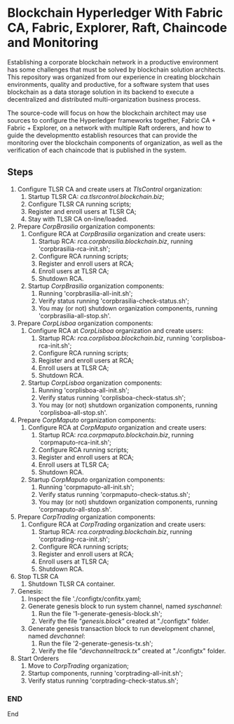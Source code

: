 
# Blockchain Hyperledger With Fabric CA, Fabric, Explorer, Raft, Chaincode and Monitoring

Establishing a corporate blockchain network in a productive environment has some challenges that must be solved by blockchain solution architects. This repository was organized from our experience in creating blockchain environments, quality and productive, for a software system that uses blockchain as a data storage solution in its backend to execute a decentralized and distributed multi-organization business process. 

The source-code will focus on how the blockchain architect may use sources to configure the Hyperledger frameworks together, Fabric CA + Fabric + Explorer, on a network with multiple Raft orderers, and how to guide the developmentto establish resources that can provide the monitoring over the blockchain components of organization, as well as the verification of each chaincode that is published in the system.


## Steps

1. Configure TLSR CA and create users at *TlsControl* organization:
    1. Startup TLSR CA: _ca.tlsrcontrol.blockchain.biz_;
    1. Configure TLSR CA running scripts;
    1. Register and enroll users at TLSR CA;
    1. Stay with TLSR CA on-line/loaded.
1. Prepare *CorpBrasilia* organization components:
    1. Configure RCA at *CorpBrasilia* organization and create users:
        1. Startup RCA: _rca.corpbrasilia.blockchain.biz_, running 'corpbrasilia-rca-init.sh';
        1. Configure RCA running scripts;
        1. Register and enroll users at RCA;
        1. Enroll users at TLSR CA;
        1. Shutdown RCA.
    1. Startup *CorpBrasilia* organization components:
        1. Running 'corpbrasilia-all-init.sh';
        1. Verify status running 'corpbrasilia-check-status.sh';
        1. You may (or not) shutdown organization components, running 'corpbrasilia-all-stop.sh'.
1. Prepare *CorpLisboa* organization components:
    1. Configure RCA at *CorpLisboa* organization and create users:
        1. Startup RCA: _rca.corplisboa.blockchain.biz_, running 'corplisboa-rca-init.sh';
        1. Configure RCA running scripts;
        1. Register and enroll users at RCA;
        1. Enroll users at TLSR CA;
        1. Shutdown RCA.
    1. Startup *CorpLisboa* organization components:
        1. Running 'corplisboa-all-init.sh';
        1. Verify status running 'corplisboa-check-status.sh';
        1. You may (or not) shutdown organization components, running 'corplisboa-all-stop.sh'.
1. Prepare *CorpMaputo* organization components:
    1. Configure RCA at *CorpMaputo* organization and create users:
        1. Startup RCA: _rca.corpmaputo.blockchain.biz_, running 'corpmaputo-rca-init.sh';
        1. Configure RCA running scripts;
        1. Register and enroll users at RCA;
        1. Enroll users at TLSR CA;
        1. Shutdown RCA.
    1. Startup *CorpMaputo* organization components:
        1. Running 'corpmaputo-all-init.sh';
        1. Verify status running 'corpmaputo-check-status.sh';
        1. You may (or not) shutdown organization components, running 'corpmaputo-all-stop.sh'.
1. Prepare *CorpTrading* organization components:
    1. Configure RCA at *CorpTrading* organization and create users:
        1. Startup RCA: _rca.corptrading.blockchain.biz_, running 'corptrading-rca-init.sh';
        1. Configure RCA running scripts;
        1. Register and enroll users at RCA;
        1. Enroll users at TLSR CA;
        1. Shutdown RCA.
1. Stop TLSR CA
    1. Shutdown TLSR CA container.
1. Genesis:
    1. Inspect the file './configtx/confitx.yaml;
    1. Generate genesis block to run system channel, named _syschannel_:
        1. Run the file '1-generate-genesis-block.sh';
        1. Verify the file _"genesis.block"_ created at "./configtx" folder.
    1. Generate genesis transaction block to run development channel, named _devchannel_:
        1. Run the file '2-generate-genesis-tx.sh';
        1. Verify the file _"devchanneltrack.tx"_ created at "./configtx" folder.
1. Start Orderers
    1. Move to *CorpTrading* organization;
    1. Startup components, running 'corptrading-all-init.sh';
    1. Verify status running 'corptrading-check-status.sh';

### END

End
